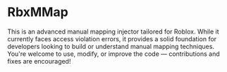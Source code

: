 # RbxMMap
This is an advanced manual mapping injector tailored for Roblox. While it currently faces access violation errors, it provides a solid foundation for developers looking to build or understand manual mapping techniques. You're welcome to use, modify, or improve the code — contributions and fixes are encouraged!
